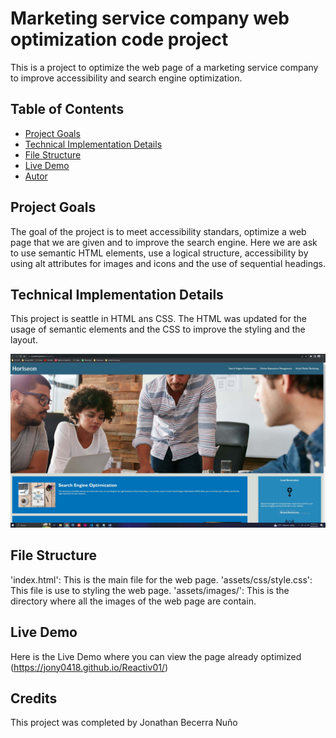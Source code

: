 
# Marketing service company web optimization code project

This is a project to optimize the web page of a marketing service company to improve
accessibility and search engine optimization.

## Table of Contents

- [Project Goals](#project-goals)
- [Technical Implementation Details](#technical-implementation-details)
- [File Structure](#file-structure)
- [Live Demo](#live-demo)
- [Autor](#autor)

## Project Goals

The goal of the project is to meet accessibility standars, optimize a web page that we are given and to improve the search engine. Here we are ask to use semantic HTML elements, use a logical structure, accessibility by using alt attributes for images and icons and the use of sequential headings.

## Technical Implementation Details

This project is seattle in HTML ans CSS. The HTML was updated for the usage of semantic elements and the CSS to improve the styling and the layout.

![A screenshot of the optimized web page.](./assets/images/screenshot.jfif)

## File Structure

'index.html': This is the main file for the web page.
'assets/css/style.css': This file is use to styling the web page.
'assets/images/': This is the directory where all the images of the web page are contain.

## Live Demo

Here is the Live Demo where you can view the page already optimized (https://jony0418.github.io/Reactiv01/)

## Credits

This project was completed by Jonathan Becerra Nuño